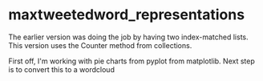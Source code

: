 # maxtweetedword_representations

The earlier version was doing the job by having two index-matched lists. This version uses the Counter method from collections.

First off, I'm working with pie charts from pyplot from matplotlib. Next step is to convert this to a wordcloud
